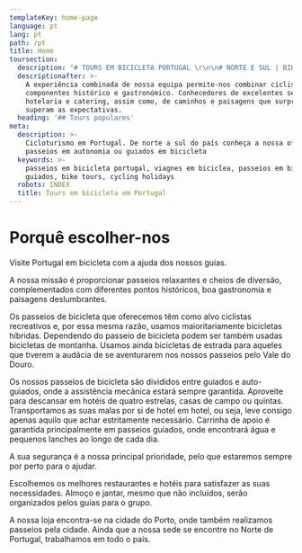 ```yaml
---
templateKey: home-page
language: pt
lang: pt
path: /pt
title: Home
toursection:
  description: "# TOURS EM BICICLETA PORTUGAL \r\n\n# NORTE E SUL | BIKE TOURS PORTUGAL"
  descriptionafter: >-
    A experiência combinada de nossa equipa permite-nos combinar ciclismo com os
    componentes histórico e gastronómico. Conhecedores de excelentes serviços de
    hotelaria e catering, assim como, de caminhos e paisagens que surpreendem e
    superam as expectativas.
  heading: '## Tours populares'
meta:
  description: >-
    Cicloturismo em Portugal. De norte a sul do país conheça a nossa oferta de
    passeios em autonomia ou guiados em bicicleta
  keywords: >-
    passeios em bicicleta portugal, viagnes em biciclea, passeios em bicicleta
    guiados, bike tours, cycling holidays
  robots: INDEX
  title: Tours em bicicleta em Portugal
---
```

# Porquê escolher-nos

Visite Portugal em bicicleta com a ajuda dos nossos guias.

A nossa missão é proporcionar passeios relaxantes e cheios de diversão, complementados com diferentes pontos históricos, boa gastronomia e paisagens deslumbrantes.

Os passeios de bicicleta que oferecemos têm como alvo ciclistas recreativos e, por essa mesma razão, usamos maioritariamente bicicletas híbridas. Dependendo do passeio de bicicleta podem ser também usadas bicicletas de montanha. Usamos ainda bicicletas de estrada para aqueles que tiverem a audácia de se aventurarem nos nossos passeios pelo Vale do Douro.

Os nossos passeios de bicicleta são divididos entre guiados e auto-guiados, onde a assistência mecânica estará sempre garantida. Aproveite para descansar em hotéis de quatro estrelas, casas de campo ou quintas. Transportamos as suas malas por si de hotel em hotel, ou seja, leve consigo apenas aquilo que achar estritamente necessário. Carrinha de apoio é garantida principalmente em passeios guiados, onde encontrará água e pequenos lanches ao longo de cada dia.

A sua segurança é a nossa principal prioridade, pelo que estaremos sempre por perto para o ajudar.

Escolhemos os melhores restaurantes e hotéis para satisfazer as suas necessidades. Almoço e jantar, mesmo que não incluídos, serão organizados pelos guias para o grupo.

A nossa loja encontra-se na cidade do Porto, onde também realizamos passeios pela cidade. Ainda que a nossa sede se encontre no Norte de Portugal, trabalhamos em todo o país.
